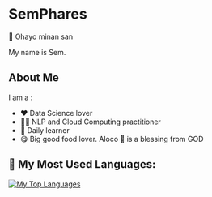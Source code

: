 # SemPhares

👋 Ohayo minan san

My name is Sem. 

## About Me

I am a :
- ❤️ Data Science lover
- 👨‍💻 NLP and Cloud Computing practitioner
- 🌱 Daily learner 
- 😋 Big good food lover. Aloco 🍌 is a blessing from GOD

## 🏅 My Most Used Languages:
[![My Top Languages](https://github-readme-stats.vercel.app/api/top-langs/?username=SemPhares&hide=javascript,html)](https://github.com/SemPhares/github-readme-stats)

<!-- ## 🏆 My Github Stats:
## ![My GitHub stats](https://github-readme-stats.vercel.app/api?username=SemPhares&hide_title=false&count_private=true&show_icons=true&theme=tokyonight)
## ![GitHub Views](https://komarev.com/ghpvc/?username=SemPhares) -->

<!---
SemPhares/SemPhares is a ✨ special ✨ repository because its `README.md` (this file) appears on your GitHub profile.
You can click the Preview link to take a look at your changes.
--->
